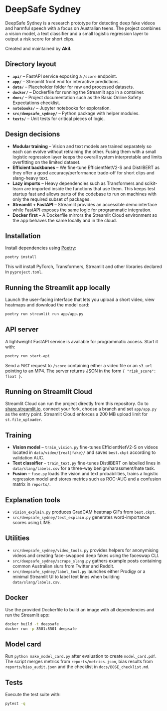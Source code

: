 # DeepSafe Sydney

DeepSafe Sydney is a research prototype for detecting deep fake videos and harmful speech with a focus on Australian teens. The project combines a vision model, a text classifier and a small logistic regression layer to output a risk score for short clips.

Created and maintained by **Akil**.

## Directory layout

- **`api/`** – FastAPI service exposing a `/score` endpoint.
- **`app/`** – Streamlit front end for interactive predictions.
- **`data/`** – Placeholder folder for raw and processed datasets.
- **`docker/`** – Dockerfile for running the Streamlit app in a container.
- **`docs/`** – Project documentation such as the Basic Online Safety Expectations checklist.
- **`notebooks/`** – Jupyter notebooks for exploration.
- **`src/deepsafe_sydney/`** – Python package with helper modules.
- **`tests/`** – Unit tests for critical pieces of logic.

## Design decisions

- **Modular training** – Vision and text models are trained separately so each
  can evolve without retraining the other. Fusing them with a small logistic
  regression layer keeps the overall system interpretable and limits
  overfitting on the limited dataset.
- **Efficient backbones** – We fine-tune EfficientNetV2-S and DistilBERT as they
  offer a good accuracy/performance trade-off for short clips and slang-heavy
  text.
- **Lazy imports** – Heavy dependencies such as Transformers and
  scikit-learn are imported inside the functions that use them. This keeps test
  startup fast and allows parts of the codebase to run on machines with only the
  required subset of packages.
- **Streamlit + FastAPI** – Streamlit provides an accessible demo interface
  while FastAPI exposes the same logic for programmatic integration.
- **Docker first** – A Dockerfile mirrors the Streamlit Cloud environment so the
  app behaves the same locally and in the cloud.

## Installation

Install dependencies using [Poetry](https://python-poetry.org/):

```bash
poetry install
```

This will install PyTorch, Transformers, Streamlit and other libraries declared in `pyproject.toml`.

## Running the Streamlit app locally

Launch the user-facing interface that lets you upload a short video, view heatmaps and download the model card:

```bash
poetry run streamlit run app/app.py
```

## API server

A lightweight FastAPI service is available for programmatic access. Start it with:

```bash
poetry run start-api
```

Send a `POST` request to `/score` containing either a video file or an `s3_url` pointing to an MP4. The server returns JSON in the form `{ "risk_score": float }`.

## Running on Streamlit Cloud

Streamlit Cloud can run the project directly from this repository. Go to [share.streamlit.io](https://share.streamlit.io), connect your fork, choose a branch and set `app/app.py` as the entry point. Streamlit Cloud enforces a 200 MB upload limit for `st.file_uploader`.

## Training

- **Vision model** – `train_vision.py` fine-tunes EfficientNetV2-S on videos located in `data/video/{real|fake}/` and saves `best.ckpt` according to validation AUC.
- **Text classifier** – `train_text.py` fine-tunes DistilBERT on labelled lines in `data/slang/labels.csv` for a three-way benign/harassment/hate task.
- **Fusion** – `fuse.py` loads the vision and text probabilities, trains a logistic regression model and stores metrics such as ROC-AUC and a confusion matrix in `reports/`.

## Explanation tools

- `vision_explain.py` produces GradCAM heatmap GIFs from `best.ckpt`.
- `src/deepsafe_sydney/text_explain.py` generates word-importance scores using LIME.

## Utilities

- `src/deepsafe_sydney/video_tools.py` provides helpers for anonymising videos and creating face-swapped deep fakes using the faceswap CLI.
- `src/deepsafe_sydney/scrape_slang.py` gathers example posts containing common Australian slurs from Twitter and Reddit.
- `src/deepsafe_sydney/label_tool.py` launches either Prodigy or a minimal Streamlit UI to label text lines when building `data/slang/labels.csv`.

## Docker

Use the provided Dockerfile to build an image with all dependencies and run the Streamlit app:

```bash
docker build -t deepsafe .
docker run -p 8501:8501 deepsafe
```

## Model card

Run `python make_model_card.py` after evaluation to create `model_card.pdf`. The script merges metrics from `reports/metrics.json`, bias results from `reports/bias_audit.json` and the checklist in `docs/BOSE_checklist.md`.

## Tests

Execute the test suite with:

```bash
pytest -q
```

